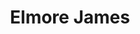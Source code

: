 ---
title: "Elmore James"
summary: "American blues singer and guitarist, born in Holmes County, Mississippi, on January 27, 1918 and died in Chicago, Illinois, on May 24, 1963. Inducted into Rock And Roll Hall of Fame in 1992 . Had a son who followed in his footsteps: ."
image: "elmore-james.jpg"
apple_music_artist_url: "https://music.apple.com/gb/artist/elmore-james/527470"
wikipedia_url: "none"
---